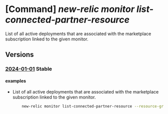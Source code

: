 # [Command] _new-relic monitor list-connected-partner-resource_

List of all active deployments that are associated with the marketplace subscription linked to the given monitor.

## Versions

### [2024-01-01](/Resources/mgmt-plane/L3N1YnNjcmlwdGlvbnMve30vcmVzb3VyY2Vncm91cHMve30vcHJvdmlkZXJzL25ld3JlbGljLm9ic2VydmFiaWxpdHkvbW9uaXRvcnMve30vbGlzdGNvbm5lY3RlZHBhcnRuZXJyZXNvdXJjZXM=/2024-01-01.xml) **Stable**

<!-- mgmt-plane /subscriptions/{}/resourcegroups/{}/providers/newrelic.observability/monitors/{}/listconnectedpartnerresources 2024-01-01 -->

#### examples

- List of all active deployments that are associated with the marketplace subscription linked to the given monitor.
    ```bash
        new-relic monitor list-connected-partner-resource --resource-group MyResourceGroup --monitor-name MyNewRelicMonitor --body UserEmail@123.com
    ```
